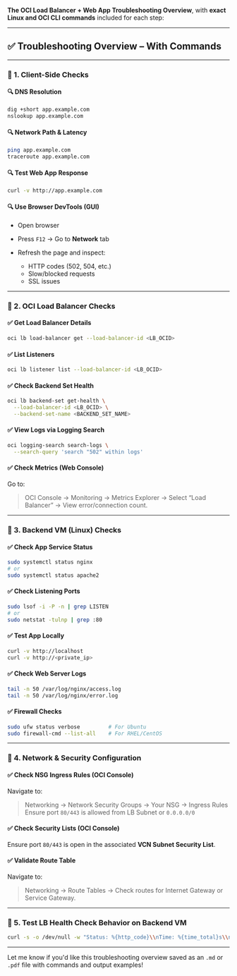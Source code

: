 **The OCI Load Balancer + Web App Troubleshooting Overview**, with **exact Linux and OCI CLI commands** included for each step:

---

## ✅ **Troubleshooting Overview – With Commands**

---

### 🔹 1. **Client-Side Checks**

#### 🔍 DNS Resolution

```bash
dig +short app.example.com
nslookup app.example.com
```

#### 🔍 Network Path & Latency

```bash
ping app.example.com
traceroute app.example.com
```

#### 🔍 Test Web App Response

```bash
curl -v http://app.example.com
```

#### 🔍 Use Browser DevTools (GUI)

* Open browser
* Press `F12` → Go to **Network** tab
* Refresh the page and inspect:

  * HTTP codes (502, 504, etc.)
  * Slow/blocked requests
  * SSL issues

---

### 🔹 2. **OCI Load Balancer Checks**

#### ✅ Get Load Balancer Details

```bash
oci lb load-balancer get --load-balancer-id <LB_OCID>
```

#### ✅ List Listeners

```bash
oci lb listener list --load-balancer-id <LB_OCID>
```

#### ✅ Check Backend Set Health

```bash
oci lb backend-set get-health \
  --load-balancer-id <LB_OCID> \
  --backend-set-name <BACKEND_SET_NAME>
```

#### ✅ View Logs via Logging Search

```bash
oci logging-search search-logs \
  --search-query 'search "502" within logs'
```

#### ✅ Check Metrics (Web Console)

Go to:

> OCI Console → Monitoring → Metrics Explorer → Select “Load Balancer” → View error/connection count.

---

### 🔹 3. **Backend VM (Linux) Checks**

#### ✅ Check App Service Status

```bash
sudo systemctl status nginx
# or
sudo systemctl status apache2
```

#### ✅ Check Listening Ports

```bash
sudo lsof -i -P -n | grep LISTEN
# or
sudo netstat -tulnp | grep :80
```

#### ✅ Test App Locally

```bash
curl -v http://localhost
curl -v http://<private_ip>
```

#### ✅ Check Web Server Logs

```bash
tail -n 50 /var/log/nginx/access.log
tail -n 50 /var/log/nginx/error.log
```

#### ✅ Firewall Checks

```bash
sudo ufw status verbose         # For Ubuntu
sudo firewall-cmd --list-all    # For RHEL/CentOS
```

---

### 🔹 4. **Network & Security Configuration**

#### ✅ Check NSG Ingress Rules (OCI Console)

Navigate to:

> Networking → Network Security Groups → Your NSG → Ingress Rules
> Ensure port `80/443` is allowed from LB Subnet or `0.0.0.0/0`

#### ✅ Check Security Lists (OCI Console)

Ensure port `80/443` is open in the associated **VCN Subnet Security List**.

#### ✅ Validate Route Table

Navigate to:

> Networking → Route Tables → Check routes for Internet Gateway or Service Gateway.

---

### 🔹 5. **Test LB Health Check Behavior on Backend VM**

```bash
curl -s -o /dev/null -w "Status: %{http_code}\\nTime: %{time_total}s\\n" http://localhost/health
```

---

Let me know if you'd like this troubleshooting overview saved as an `.md` or `.pdf` file with commands and output examples!
